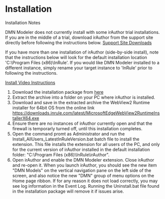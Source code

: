 # Installation

Installation Notes

DMN Modeler does not currently install with some irAuthor trial installations.  If you are in the middle of a trial, download irAuthor from the support site directly before following the instructions below.  [Support Site Downloads](https://support.inrule.com/hc/en-us/articles/360058138552-Download-InRule-Software)

If you have more than one installation of irAuthor (side-by-side install), note that the instructions below will look for the default installation location 'C:\Program Files (x86)\InRule'.  If you would like DMN Modeler installed to a different instance, simply rename your target instance to 'InRule' prior to following the instructions.



[Install Video Instructions](https://player.vimeo.com/video/617285075?h=a6604f7220)


1. Download the installation package from [here](/install/InstallationFiles%20v1.0.10%20for%20irAuthor%205.7.2.zip)
1. Extract the archive into a folder on your PC where irAuthor is installed.
1. Download and save in the extracted archive the WebView2 Runtime installer for 64bit OS from the online link https://downloads.inrule.com/latest/MicrosoftEdgeWebView2RuntimeInstallerX64.exe
1. Ensure there are no instances of irAuthor currently open and that the firewall is temporarly turned off, until this installation completes.
1. Open the command promt as Administrator and run the Install_AllUsers_LatestInRuleVersion.bat batch file to install the extension.
This file installs the extension for all users of the PC, and only for the current version of irAuthor installed in the default installation folder: "C:\Program Files (x86)\InRule\irAuthor".
1. Open irAuthor and enable the DMN Modeler extension. Close irAuthor and re-open it. When you launch irAuthor, you should see the new item "DMN Models" on the vertical navigation pane on the left side of the screen, and also notice the new "DMN" group of menu options on the Home page ribbon. If for any reason it does not load correctly, you may see log information in the Event Log. Running the Uninstall.bat file found in the installation package will remove it if issues arise.
